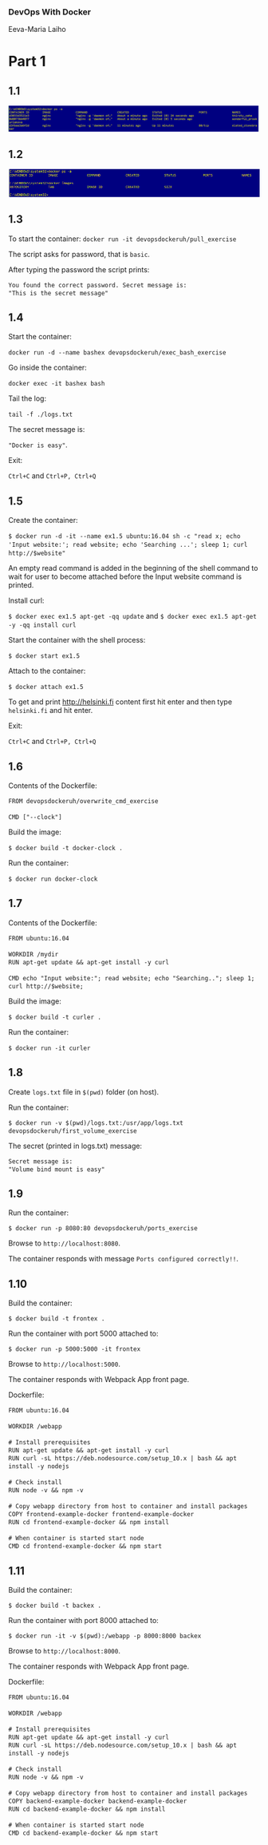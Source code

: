 ### DevOps With Docker
Eeva-Maria Laiho

# Part 1

## 1.1

![Exercise 1.1](1.1.PNG)

## 1.2

![Exercise 1.2](1.2.PNG)

## 1.3

To start the container:
```docker run -it devopsdockeruh/pull_exercise```

The script asks for password, that is ```basic```.

After typing the password the script prints:
```
You found the correct password. Secret message is:
"This is the secret message"
```

## 1.4

Start the container: 

```docker run -d --name bashex devopsdockeruh/exec_bash_exercise```

Go inside the container: 

```docker exec -it bashex bash```

Tail the log: 

```tail -f ./logs.txt```

The secret message is: 

```"Docker is easy"```.

Exit: 

```Ctrl+C``` and ```Ctrl+P, Ctrl+Q```


## 1.5 

Create the container: 

```$ docker run -d -it --name ex1.5 ubuntu:16.04 sh -c "read x; echo 'Input website:'; read website; echo 'Searching ...'; sleep 1; curl http://$website"```

An empty read command is added in the beginning of the shell command to wait for user to become attached before the Input website command is printed. 

Install curl:

```$ docker exec ex1.5 apt-get -qq update``` and ```$ docker exec ex1.5 apt-get -y -qq install curl```

Start the container with the shell process: 

```$ docker start ex1.5```

Attach to the container: 

```$ docker attach ex1.5```

To get and print http://helsinki.fi content first hit enter and then type ```helsinki.fi``` and hit enter.

Exit: 

```Ctrl+C``` and ```Ctrl+P, Ctrl+Q```

## 1.6

Contents of the Dockerfile:
```
FROM devopsdockeruh/overwrite_cmd_exercise

CMD ["--clock"]
```

Build the image:

```$ docker build -t docker-clock .```

Run the container:

```$ docker run docker-clock```


## 1.7

Contents of the Dockerfile:
```
FROM ubuntu:16.04 

WORKDIR /mydir
RUN apt-get update && apt-get install -y curl

CMD echo "Input website:"; read website; echo "Searching.."; sleep 1; curl http://$website;
```

Build the image:

```$ docker build -t curler .```

Run the container:

```$ docker run -it curler```


## 1.8

Create ```logs.txt``` file in ```$(pwd)``` folder (on host).

Run the container:

```
$ docker run -v $(pwd)/logs.txt:/usr/app/logs.txt devopsdockeruh/first_volume_exercise 
```

The secret (printed in logs.txt) message:

```
Secret message is:
"Volume bind mount is easy"
```

## 1.9

Run the container:

```
$ docker run -p 8080:80 devopsdockeruh/ports_exercise 
```

Browse to ```http://localhost:8080```. 

The container responds with message ```Ports configured correctly!!```.

## 1.10

Build the container:

```
$ docker build -t frontex .
```

Run the container with port 5000 attached to:

```
$ docker run -p 5000:5000 -it frontex
```

Browse to ```http://localhost:5000```. 

The container responds with Webpack App front page.


Dockerfile:

```
FROM ubuntu:16.04 

WORKDIR /webapp

# Install prerequisites
RUN apt-get update && apt-get install -y curl
RUN curl -sL https://deb.nodesource.com/setup_10.x | bash && apt install -y nodejs

# Check install
RUN node -v && npm -v

# Copy webapp directory from host to container and install packages 
COPY frontend-example-docker frontend-example-docker
RUN cd frontend-example-docker && npm install

# When container is started start node
CMD cd frontend-example-docker && npm start
```



## 1.11

Build the container:

```
$ docker build -t backex .
```

Run the container with port 8000 attached to:

```
$ docker run -it -v $(pwd):/webapp -p 8000:8000 backex
```

Browse to ```http://localhost:8000```. 

The container responds with Webpack App front page.

Dockerfile:

```
FROM ubuntu:16.04 

WORKDIR /webapp

# Install prerequisites
RUN apt-get update && apt-get install -y curl
RUN curl -sL https://deb.nodesource.com/setup_10.x | bash && apt install -y nodejs

# Check install
RUN node -v && npm -v

# Copy webapp directory from host to container and install packages 
COPY backend-example-docker backend-example-docker
RUN cd backend-example-docker && npm install

# When container is started start node
CMD cd backend-example-docker && npm start

```














